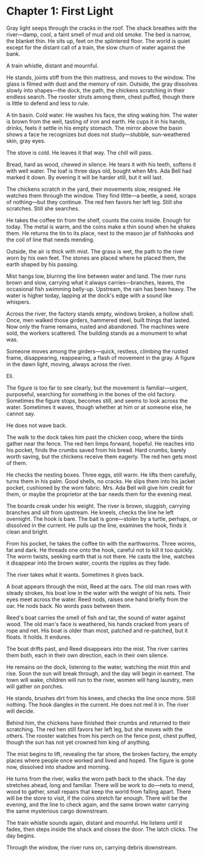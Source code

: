 # Chapter 1: First Light

Gray light seeps through the cracks in the roof. The shack breathes with the river—damp, cool, a faint smell of mud and old smoke. The bed is narrow, the blanket thin. He sits up, feet on the splintered floor. The world is quiet except for the distant call of a train, the slow churn of water against the bank.

A train whistle, distant and mournful.

He stands, joints stiff from the thin mattress, and moves to the window. The glass is filmed with dust and the memory of rain. Outside, the gray dissolves slowly into shapes—the dock, the path, the chickens scratching in their endless search. The rooster struts among them, chest puffed, though there is little to defend and less to rule.

A tin basin. Cold water. He washes his face, the sting waking him. The water is brown from the well, tasting of iron and earth. He cups it in his hands, drinks, feels it settle in his empty stomach. The mirror above the basin shows a face he recognizes but does not study—stubble, sun-weathered skin, gray eyes.

The stove is cold. He leaves it that way. The chill will pass.

Bread, hard as wood, chewed in silence. He tears it with his teeth, softens it with well water. The loaf is three days old, bought when Mrs. Ada Bell had marked it down. By evening it will be harder still, but it will last.

The chickens scratch in the yard, their movements slow, resigned. He watches them through the window. They find little—a beetle, a seed, scraps of nothing—but they continue. The red hen favors her left leg. Still she scratches. Still she searches.

He takes the coffee tin from the shelf, counts the coins inside. Enough for today. The metal is warm, and the coins make a thin sound when he shakes them. He returns the tin to its place, next to the mason jar of fishhooks and the coil of line that needs mending.

Outside, the air is thick with mist. The grass is wet, the path to the river worn by his own feet. The stones are placed where he placed them, the earth shaped by his passing.

Mist hangs low, blurring the line between water and land. The river runs brown and slow, carrying what it always carries—branches, leaves, the occasional fish swimming belly-up. Upstream, the rain has been heavy. The water is higher today, lapping at the dock's edge with a sound like whispers.

Across the river, the factory stands empty, windows broken, a hollow shell. Once, men walked those girders, hammered steel, built things that lasted. Now only the frame remains, rusted and abandoned. The machines were sold, the workers scattered. The building stands as a monument to what was.

Someone moves among the girders—quick, restless, climbing the rusted frame, disappearing, reappearing, a flash of movement in the gray. A figure in the dawn light, moving, always across the river.

Eli.

The figure is too far to see clearly, but the movement is familiar—urgent, purposeful, searching for something in the bones of the old factory. Sometimes the figure stops, becomes still, and seems to look across the water. Sometimes it waves, though whether at him or at someone else, he cannot say.

He does not wave back. 

The walk to the dock takes him past the chicken coop, where the birds gather near the fence. The red hen limps forward, hopeful. He reaches into his pocket, finds the crumbs saved from his bread. Hard crumbs, barely worth saving, but the chickens receive them eagerly. The red hen gets most of them.

He checks the nesting boxes. Three eggs, still warm. He lifts them carefully, turns them in his palm. Good shells, no cracks. He slips them into his jacket pocket, cushioned by the worn fabric. Mrs. Ada Bell will give him credit for them, or maybe the proprietor at the bar needs them for the evening meal.

The boards creak under his weight. The river is brown, sluggish, carrying branches and silt from upstream. He kneels, checks the line he left overnight. The hook is bare. The bait is gone—stolen by a turtle, perhaps, or dissolved in the current. He pulls up the line, examines the hook, finds it clean and bright.

From his pocket, he takes the coffee tin with the earthworms. Three worms, fat and dark. He threads one onto the hook, careful not to kill it too quickly. The worm twists, seeking earth that is not there. He casts the line, watches it disappear into the brown water, counts the ripples as they fade.

The river takes what it wants. Sometimes it gives back.

A boat appears through the mist, Reed at the oars. The old man rows with steady strokes, his boat low in the water with the weight of his nets. Their eyes meet across the water. Reed nods, raises one hand briefly from the oar. He nods back. No words pass between them.

Reed's boat carries the smell of fish and tar, the sound of water against wood. The old man's face is weathered, his hands cracked from years of rope and net. His boat is older than most, patched and re-patched, but it floats. It holds. It endures.

The boat drifts past, and Reed disappears into the mist. The river carries them both, each in their own direction, each in their own silence.

He remains on the dock, listening to the water, watching the mist thin and rise. Soon the sun will break through, and the day will begin in earnest. The town will wake, children will run to the river, women will hang laundry, men will gather on porches.

He stands, brushes dirt from his knees, and checks the line once more. Still nothing. The hook dangles in the current. He does not reel it in. The river will decide.

Behind him, the chickens have finished their crumbs and returned to their scratching. The red hen still favors her left leg, but she moves with the others. The rooster watches from his perch on the fence post, chest puffed, though the sun has not yet crowned him king of anything.

The mist begins to lift, revealing the far shore, the broken factory, the empty places where people once worked and lived and hoped. The figure is gone now, dissolved into shadow and morning.

He turns from the river, walks the worn path back to the shack. The day stretches ahead, long and familiar. There will be work to do—nets to mend, wood to gather, small repairs that keep the world from falling apart. There will be the store to visit, if the coins stretch far enough. There will be the evening, and the line to check again, and the same brown water carrying the same mysterious cargo downstream.

The train whistle sounds again, distant and mournful. He listens until it fades, then steps inside the shack and closes the door. The latch clicks. The day begins.

Through the window, the river runs on, carrying debris downstream. 